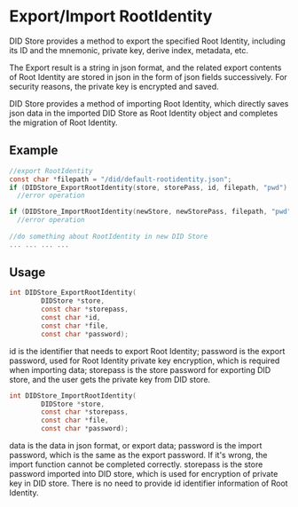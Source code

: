 # Export/Import RootIdentity

DID Store provides a method to export the specified Root Identity, including its ID and the mnemonic, private key, derive index, metadata, etc.

The Export result is a string in json format, and the related export contents of Root Identity are stored in json in the form of json fields successively. For security reasons, the private key is encrypted and saved.

DID Store provides a method of importing Root Identity, which directly saves json data in the imported DID Store as Root Identity object and completes the migration of Root Identity.

## Example

```c
//export RootIdentity
const char *filepath = "/did/default-rootidentity.json";
if (DIDStore_ExportRootIdentity(store, storePass, id, filepath, "pwd") < 0)
  //error operation

if (DIDStore_ImportRootIdentity(newStore, newStorePass, filepath, "pwd") < 0)
  //error operation
  
//do something about RootIdentity in new DID Store
... ... ... ...
```

## Usage

```c
int DIDStore_ExportRootIdentity(
        DIDStore *store,
        const char *storepass,
        const char *id,
        const char *file,
        const char *password);
```

id is the identifier that needs to export Root Identity; password is the export password, used for Root Identity private key encryption, which is required when importing data; storepass is the store password for exporting DID store, and the user gets the private key from DID store.

```c
int DIDStore_ImportRootIdentity(
        DIDStore *store,
        const char *storepass,
        const char *file,
        const char *password);
```

data is the data in json format, or export data; password is the import password, which is the same as the export password. If it's wrong, the import function cannot be completed correctly. storepass is the store password imported into DID store, which is used for encryption of private key in DID store. There is no need to provide id identifier information of Root Identity.

